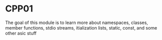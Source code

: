 # CPP01

The goal of this module is to learn more about namespaces, classes, member functions, stdio streams, itialization lists, static, const, and some other asic stuff
